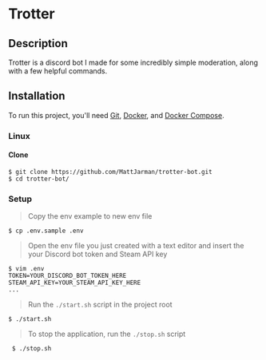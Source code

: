 # Trotter

## Description

 Trotter is a discord bot I made for some incredibly simple moderation, along with a few helpful commands.

## Installation

To run this project, you'll need [Git](https://git-scm.com/downloads), [Docker](https://docs.docker.com/install/), and [Docker Compose](https://docs.docker.com/compose/install/).

### Linux

#### Clone

    $ git clone https://github.com/MattJarman/trotter-bot.git
    $ cd trotter-bot/
    
### Setup
> Copy the env example to new env file

    $ cp .env.sample .env

> Open the env file you just created with a text editor and insert the your Discord bot token and Steam API key

    $ vim .env
    TOKEN=YOUR_DISCORD_BOT_TOKEN_HERE
    STEAM_API_KEY=YOUR_STEAM_API_KEY_HERE
    ...
 
 > Run the `./start.sh` script in the project root
 
    $ ./start.sh
    
 > To stop the application, run the `./stop.sh` script
 
     $ ./stop.sh
